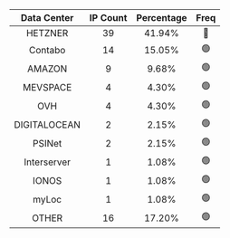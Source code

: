 | Data Center | IP Count | Percentage | Freq |
|:------------:|:--------:|:-----------:|:-----:|
| HETZNER | 39 | 41.94% | 🔴 |
| Contabo | 14 | 15.05% | 🟢 |
| AMAZON | 9 | 9.68% | 🟢 |
| MEVSPACE | 4 | 4.30% | 🟢 |
| OVH | 4 | 4.30% | 🟢 |
| DIGITALOCEAN | 2 | 2.15% | 🟢 |
| PSINet | 2 | 2.15% | 🟢 |
| Interserver | 1 | 1.08% | 🟢 |
| IONOS | 1 | 1.08% | 🟢 |
| myLoc | 1 | 1.08% | 🟢 |
| OTHER | 16 | 17.20% | 🟢 |
